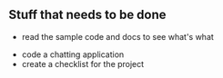 ## Stuff that needs to be done

* read the sample code and docs to see what's what
- code a chatting application
- create a checklist for the project